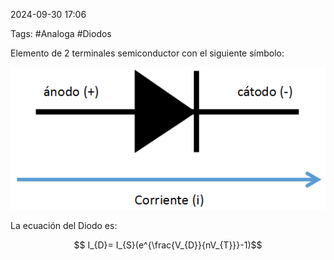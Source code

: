 2024-09-30 17:06

Tags: #Analoga #Diodos

Elemento de 2 terminales semiconductor con el siguiente símbolo:

![Esquema Del Diodo](Imagenes/EsquemaDiodo.png)

La ecuación del Diodo es:

$$ I_{D}= I_{S}(e^{\frac{V_{D}}{nV_{T}}}-1)$$
